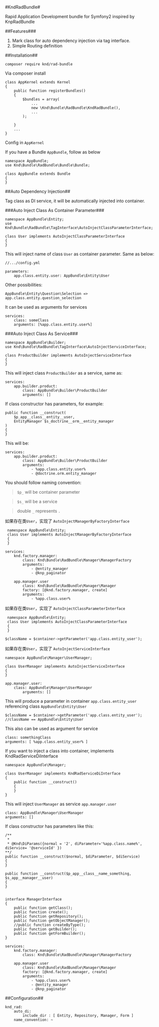 #KndRadBundle#

Rapid Application Development bundle for Symfony2 inspired by KnpRadBundle

##Features###

 1. Mark class for auto dependency injection via tag interface.
 2. Simple Routing definition


##Installation##

    composer require knd/rad-bundle
    
Via composer install 

    class AppKernel extends Kernel
    {
        public function registerBundles()
        {
            $bundles = array(
                ...
                new \Knd\Bundle\RadBundle\KndRadBundle(),
                ...
            );
    
        }
        ...
    }
    
Config in ``AppKernel``

If you have a Bundle ``AppBundle``, follow as below

    namespace AppBundle;
    use Knd\Bundle\RadBundle\Bundle\Bundle;
    
    class AppBundle extends Bundle
    {
    }
    
##Auto Dependency Injection##

Tag class as DI service, it will be automatically injected into container.

###Auto Inject Class As Container Parameter###

    namespace AppBundle\Entity;
    use Knd\Bundle\RadBundle\TagInterface\AutoInjectClassParameterInterface;
    
    class User implements AutoInjectClassParameterInterface
    {
    }
    
This will inject name of class ``User`` as container parameter. Same as below:

    //.../config.yml
    
    parameters:
        app.class.entity.user: AppBundle\Entity\User
    
Other possibilities:

    AppBundle\Entity\Question\Selection => app.class.entity.question_selection
    
It can be used as arguments for services
    
    services:
        class: someClass
        arguments: [%app.class.entity.user%]
    
###Auto Inject Class As Service###

    namespace AppBundle\Builder;
    use Knd\Bundle\RadBundle\TagInterface\AutoInjectServiceInterface;
    
    class ProductBuilder implements AutoInjectServiceInterface
    {
    }
    
This will inject class ``ProductBuilder`` as a service, same as:

    services:
        app.builder.product:
            class: AppBundle\Builder\ProductBuilder
            arguments: []

If class constructor has parameters, for example:
    
    public function __construct(
        $p_app__class__entity__user,
        EntityManager $s_doctrine__orm__entity_manager
    )
    {
    }
    
This will be:

    services:
        app.builder.product:
            class: AppBundle\Builder\ProductBuilder
            arguments:
                - %app.class.entity.user%
                - @doctrine.orm.entity_manager

You should follow naming convention: 

> ``$p_`` will be container parameter
 
> ``$s_`` will be a service 

> double ``_`` represents ``.``

    
如果存在类``User``，实现了 ``AutoInjectManagerByFactoryInterface``

     namespace AppBundle\Entity;
     class User implements AutoInjectManagerByFactoryInterface
     {
     }
    
    services:
        knd.factory.manager:
            class: Knd\Bundle\RadBundle\Manager\ManagerFactory
            arguments:
                - @entity_manager
                - @knp_paginator    
                         
        app.manager.user
            class: Knd\Bundle\RadBundle\Manager\Manager
            factory: [@knd.factory.manager, create]
            arguments:
                - %app.class.user%
                
如果存在类``User``，实现了 ``AutoInjectClassParameterInterface``

     namespace AppBundle\Entity;
     class User implements AutoInjectClassParameterInterface
     {
     }
    
    $className = $container->getParameter('app.class.entity_user');
    
如果存在类``User``，实现了 ``AutoInjectServiceInterface``

    namespace AppBundle\Manager\UserManager;
    
    class UserManager implements AutoInjectServiceInterface
    {
    }
     
    app.manager.user:
        class: AppBundle\Manager\UserManager
            arguments: []
    
                    
This will produce a parameter in container ``app.class.entity_user`` referencing class
``AppBundle\Entity\User``

    $className = $container->getParameter('app.class.entity_user');
    //className == AppBundle\Entity\User
    
This also can be used as argument for service

    class: somethingClass
    arguments: [ %app.class.entity_user% ]
    
If you want to inject a class into container, implements KndRadServiceDiInterface

    namespace AppBundle\Manager;
    
    class UserManager implements KndRadServiceDiInterface
    {
        public function __construct()
        {
        }
    }
    
This will inject ``UserManager`` as service ``app.manager.user``

    class: AppBundle\Manager\UserManager
    arguments: []
    

If class constructor has parameters like this:

    /**
     *
     * @Knd\DiParams({normal = '2', diParameter='%app.class.name%', diService= '@serviceId' })
    **/
    public function __construct($normal, $diParameter, $diService)
    {
    }
    
    public function __construct($p_app__class__name_something, $s_app__manager__user)
    {
    }
    

    interface ManagerInterface
    {
        public function getClass();
        public function create();
        public function getRepository();
        public function getObjectManager();
        //public function createByType();
        public function getBuilder();
        public function getFormBuilder();
    }
    
    services:
        knd.factory.manager:
            class: Knd\Bundle\RadBundle\Manager\ManagerFactory
            
        app.manager.user
            class: Knd\Bundle\RadBundle\Manager\Manager
            factory: [@knd.factory.manager, create]
            arguments:
                - %app.class.user%
                - @entity_manager
                - @knp_paginator

   

    
        

##Configuration##

    knd_rad:
        auto_di:
            include_dir : [ Entity, Repository, Manager, Form ]
        name_convention: ~
        
            